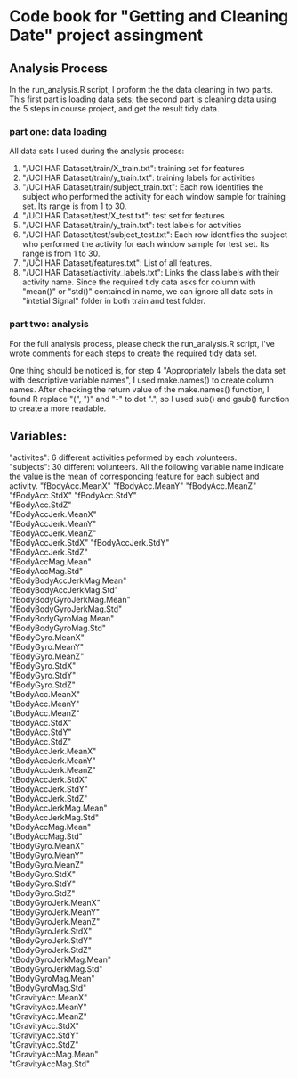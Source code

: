 # Code book for "Getting and Cleaning Date" project assingment

## Analysis Process

In the run_analysis.R script, I proform the the data cleaning in two parts. This first part is loading data sets; the second part is cleaning data using the 5 steps in course project, and get the result tidy data. 

### part one: data loading
All data sets I used during the analysis process:
1. "/UCI HAR Dataset/train/X_train.txt": training set for features
2. "/UCI HAR Dataset/train/y_train.txt": training labels for activities
3. "/UCI HAR Dataset/train/subject_train.txt": Each row identifies the subject who performed the activity for each window sample for training set. Its range is from 1 to 30. 
4. "/UCI HAR Dataset/test/X_test.txt": test set for features
5. "/UCI HAR Dataset/train/y_train.txt": test labels for activities
6. "/UCI HAR Dataset/test/subject_test.txt": Each row identifies the subject who performed the activity for each window sample for test set. Its range is from 1 to 30. 
7. "/UCI HAR Dataset/features.txt": List of all features.
8. "/UCI HAR Dataset/activity_labels.txt": Links the class labels with their activity name.
Since the required tidy data asks for column with "mean()" or "std()" contained in name, we can ignore all data sets in "intetial Signal" folder in both train and test folder.

### part two: analysis
For the full analysis process, please check the run_analysis.R script, I've wrote comments for each steps to create the required tidy data set.

One thing should be noticed is, for step 4 "Appropriately labels the data set with descriptive variable names", I used make.names() to create column names. After checking the return value of the make.names() function, I found R replace "(", ")" and "-" to dot ".", so I used sub() and gsub() function to create a more readable.

## Variables:

"activites": 6 different activities peformed by each volunteers.  
"subjects": 30 different volunteers.
All the following variable name indicate the value is the mean of corresponding feature for each subject and activity.
"fBodyAcc.MeanX" 
"fBodyAcc.MeanY" 
"fBodyAcc.MeanZ" 
"fBodyAcc.StdX" 
"fBodyAcc.StdY"  
"fBodyAcc.StdZ"   
"fBodyAccJerk.MeanX"  
"fBodyAccJerk.MeanY"   
"fBodyAccJerk.MeanZ"    
"fBodyAccJerk.StdX" 
"fBodyAccJerk.StdY"  
"fBodyAccJerk.StdZ"       
"fBodyAccMag.Mean"       
"fBodyAccMag.Std"      
"fBodyBodyAccJerkMag.Mean"  
"fBodyBodyAccJerkMag.Std"   
"fBodyBodyGyroJerkMag.Mean"  
"fBodyBodyGyroJerkMag.Std"  
"fBodyBodyGyroMag.Mean"  
"fBodyBodyGyroMag.Std"   
"fBodyGyro.MeanX"       
"fBodyGyro.MeanY"          
"fBodyGyro.MeanZ"     
"fBodyGyro.StdX"       
"fBodyGyro.StdY"    
"fBodyGyro.StdZ"           
"tBodyAcc.MeanX"    
"tBodyAcc.MeanY"       
"tBodyAcc.MeanZ"       
"tBodyAcc.StdX"            
"tBodyAcc.StdY"      
"tBodyAcc.StdZ"       
"tBodyAccJerk.MeanX"    
"tBodyAccJerk.MeanY"       
"tBodyAccJerk.MeanZ"    
"tBodyAccJerk.StdX"     
"tBodyAccJerk.StdY"    
"tBodyAccJerk.StdZ"        
"tBodyAccJerkMag.Mean"  
"tBodyAccJerkMag.Std"   
"tBodyAccMag.Mean"     
"tBodyAccMag.Std"          
"tBodyGyro.MeanX"    
"tBodyGyro.MeanY"     
"tBodyGyro.MeanZ"     
"tBodyGyro.StdX"           
"tBodyGyro.StdY"      
"tBodyGyro.StdZ"    
"tBodyGyroJerk.MeanX"    
"tBodyGyroJerk.MeanY"      
"tBodyGyroJerk.MeanZ"  
"tBodyGyroJerk.StdX"   
"tBodyGyroJerk.StdY"    
"tBodyGyroJerk.StdZ"       
"tBodyGyroJerkMag.Mean"  
"tBodyGyroJerkMag.Std"   
"tBodyGyroMag.Mean"    
"tBodyGyroMag.Std"         
"tGravityAcc.MeanX"    
"tGravityAcc.MeanY"    
"tGravityAcc.MeanZ"    
"tGravityAcc.StdX"         
"tGravityAcc.StdY"    
"tGravityAcc.StdZ"     
"tGravityAccMag.Mean"    
"tGravityAccMag.Std"  

